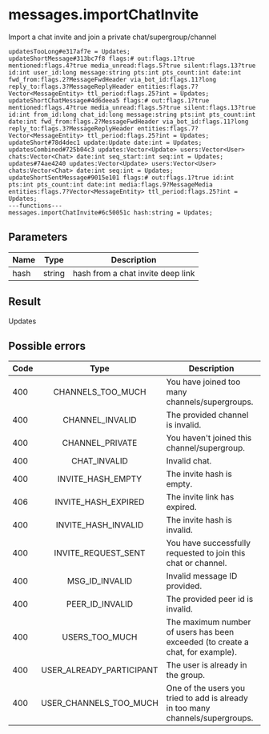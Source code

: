 # messages.importChatInvite
Import a chat invite and join a private chat/supergroup/channel

```
updatesTooLong#e317af7e = Updates;
updateShortMessage#313bc7f8 flags:# out:flags.1?true mentioned:flags.4?true media_unread:flags.5?true silent:flags.13?true id:int user_id:long message:string pts:int pts_count:int date:int fwd_from:flags.2?MessageFwdHeader via_bot_id:flags.11?long reply_to:flags.3?MessageReplyHeader entities:flags.7?Vector<MessageEntity> ttl_period:flags.25?int = Updates;
updateShortChatMessage#4d6deea5 flags:# out:flags.1?true mentioned:flags.4?true media_unread:flags.5?true silent:flags.13?true id:int from_id:long chat_id:long message:string pts:int pts_count:int date:int fwd_from:flags.2?MessageFwdHeader via_bot_id:flags.11?long reply_to:flags.3?MessageReplyHeader entities:flags.7?Vector<MessageEntity> ttl_period:flags.25?int = Updates;
updateShort#78d4dec1 update:Update date:int = Updates;
updatesCombined#725b04c3 updates:Vector<Update> users:Vector<User> chats:Vector<Chat> date:int seq_start:int seq:int = Updates;
updates#74ae4240 updates:Vector<Update> users:Vector<User> chats:Vector<Chat> date:int seq:int = Updates;
updateShortSentMessage#9015e101 flags:# out:flags.1?true id:int pts:int pts_count:int date:int media:flags.9?MessageMedia entities:flags.7?Vector<MessageEntity> ttl_period:flags.25?int = Updates;
---functions---
messages.importChatInvite#6c50051c hash:string = Updates;
```

## Parameters
| Name | Type | Description |
| ---- | :----: | ----------- |
| hash | string | hash from a chat invite deep link |


## Result
Updates

## Possible errors
| Code | Type | Description |
| ---- | :----: | ----------- |
| 400 | CHANNELS_TOO_MUCH | You have joined too many channels/supergroups. |
| 400 | CHANNEL_INVALID | The provided channel is invalid. |
| 400 | CHANNEL_PRIVATE | You haven't joined this channel/supergroup. |
| 400 | CHAT_INVALID | Invalid chat. |
| 400 | INVITE_HASH_EMPTY | The invite hash is empty. |
| 406 | INVITE_HASH_EXPIRED | The invite link has expired. |
| 400 | INVITE_HASH_INVALID | The invite hash is invalid. |
| 400 | INVITE_REQUEST_SENT | You have successfully requested to join this chat or channel. |
| 400 | MSG_ID_INVALID | Invalid message ID provided. |
| 400 | PEER_ID_INVALID | The provided peer id is invalid. |
| 400 | USERS_TOO_MUCH | The maximum number of users has been exceeded (to create a chat, for example). |
| 400 | USER_ALREADY_PARTICIPANT | The user is already in the group. |
| 400 | USER_CHANNELS_TOO_MUCH | One of the users you tried to add is already in too many channels/supergroups. |

